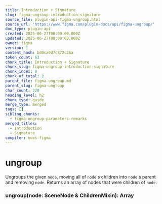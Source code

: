 ```yaml
---
title: Introduction + Signature
slug: figma-ungroup-introduction-signature
source_file: plugin-api-figma-ungroup.html
source_url: 'https://www.figma.com/plugin-docs/api/figma-ungroup/'
doc_type: plugin-api
created: 2025-06-27T00:00:00.000Z
updated: 2025-06-27T00:00:00.000Z
owner: figma
version: 1
content_hash: bd0ca0d7c872c26a
token_count: 63
chunk_title: Introduction + Signature
chunk_slug: figma-ungroup-introduction-signature
chunk_index: 0
chunk_of_total: 2
parent_file: figma-ungroup.md
parent_slug: figma-ungroup
char_count: 220
heading_level: h2
chunk_type: guide
merge_type: merged
tags: []
sibling_chunks:
  - figma-ungroup-parameters-remarks
merged_titles:
  - Introduction
  - Signature
compiler: noos-figma
---
```


# ungroup

Ungroups the given `node`, moving all of `node`'s children into `node`'s parent and removing `node`. Returns an array of nodes that were children of `node`.

### ungroup(node: SceneNode & ChildrenMixin): Array
